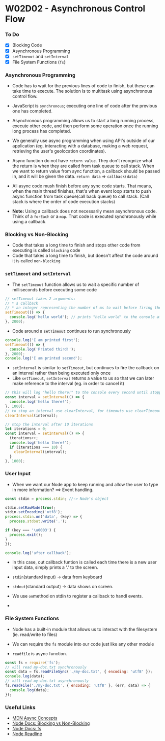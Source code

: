 # W02D02 - Asynchronous Control Flow

### To Do
* [x] Blocking Code
* [x] Asynchronous Programming
* [x] `setTimeout` and `setInterval`
* [x] File System Functions (`fs`)

### Asynchronous Programming

* Code has to wait for the previous lines of code to finish, but these can take time to execute. The solution is to multitask using asynchronous control flow. 

* JavaScript is `synchronous`; executing one line of code after the previous one has completed.

* Asynchronous programming allows us to start a long running process, execute other code, and then perform some operation once the running long process has completed.

* We generally use async programming when using API's outside of our application (eg. interacting with a database, making a web request, retrieving the user's geolocation coordinates).

* Async function do not have `return value`. They don't recognize what the return is when they are called from task queue to call stack. 
When we want to return value from aync function, a callback should be passed in, and it will be given the data. `return data` => `callback(data)`

* All async code mush finish before any sync code starts. That means, when the main thread finishes, that's when event loop starts to push async function from task queue(call back queue) to call stack. (Call stack is where the order of code execution stacks)

* **Note:** Using a callback does not necessarily mean asynchronous code. Think of a `forEach` or a `map`. That code is executed synchronously while using a callback.

### Blocking vs Non-Blocking
* Code that takes a long time to finish and stops other code from executing is called `blocking` code
* Code that takes a long time to finish, but doesn't affect the code around it is called `non-blocking`

### `setTimeout` and `setInterval`
* The `setTimeout` function allows us to wait a specific number of milliseconds before executing some code

```js
// setTimeout takes 2 arguments:
// * a callback
// * an integer representing the number of ms to wait before firing the callback
setTimeout(() => {
  console.log('hello world'); // prints "hello world" to the console after 2 seconds
}, 2000);
```

* Code around a `setTimeout` continues to run synchronously

```js
console.log('I am printed first');
setTimeout(() => {
  console.log('Printed third!');
}, 2000);
console.log('I am printed second');
```

* `setInterval` is similar to `setTimeout`, but continues to fire the callback on an interval rather than being executed only once
* Like `setTimeout`, `setInterval` returns a value to us so that we can later make reference to the interval (eg. in order to cancel it)

```js
// this will log "hello there!" to the console every second until stopped
const interval = setInterval(() => {
  console.log('hello there!');
}, 1000);
// to stop an interval use clearInterval, for timeouts use clearTimeout
clearInterval(interval);
```

```js
// stop the interval after 10 iterations
let iterations = 0;
const interval = setInterval(() => {
  iterations++;
  console.log('hello there!');
  if (iterations === 10) {
    clearInterval(interval);
  }
}, 1000);
```
### User Input
* When we want our Node app to keep running and allow the user to type in more information? ==> Event handling.
```js
const stdin = process.stdin; //-> Node's object

stdin.setRawMode(true);
stdin.setEncoding('utf8');
process.stdin.on('data', (key) => {
  process.stdout.write('.');

if (key === '\u0003') {
  process.exit();
}
});

console.log('after callback');
```
* In this case, out callback funtion is called each time there is a new user input data, simply prints a '.' to the screen.
* `stdin`(standard input) -> data from keyboard
* `stdout`(standard output) -> data shows on screen.
* We use `on`method on stdin to register a callback to handl events. 


* 
### File System Functions
* Node has a built-in module that allows us to interact with the filesystem (ie. read/write to files)
* We can require the `fs` module into our code just like any other module

* `readfile` is async function.

```js
const fs = require('fs');
// will read my-doc.txt synchronously
const data = fs.readFileSync('./my-doc.txt', { encoding: 'utf8' });
console.log(data);
// will read my-doc.txt asynchronously
fs.readFile('./my-doc.txt', { encoding: 'utf8' }, (err, data) => {
  console.log(data);
});
```

### Useful Links
* [MDN Async Concepts](https://developer.mozilla.org/en-US/docs/Learn/JavaScript/Asynchronous/Concepts)
* [Node Docs: Blocking vs Non-Blocking](https://nodejs.org/en/docs/guides/blocking-vs-non-blocking/)
* [Node Docs: fs](https://nodejs.org/api/fs.html)
* [Node Readline](https://www.educative.io/answers/what-is-readline-module-createinterface-in-nodejs)